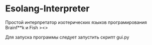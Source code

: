 # Esolang-Interpreter
Простой интерпретатор изотерических языков програмирования Brainf**k и Fish ><>

Для запуска программы следует запустить скрипт gui.py
